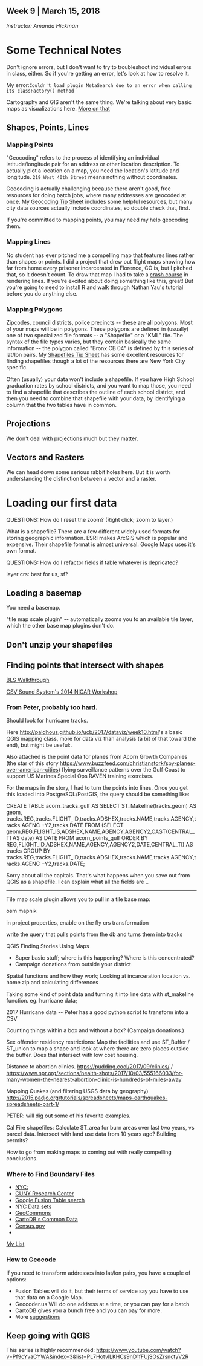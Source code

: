 ## Week 9 | March 15, 2018
*Instructor: Amanda Hickman*

# Some Technical Notes
Don't ignore errors, but I don't want to try to troubleshoot individual errors in class, either. So if you're getting an error, let's look at how to resolve it.

My error:`Couldn't load plugin MetaSearch due to an error when calling its classFactory() method`

Cartography and GIS aren't the same thing. We're talking about very basic maps as visualizations here. [More on that](http://maptime.io/lessons-resources/)

## Shapes, Points, Lines

### Mapping Points
"Geocoding" refers to the process of identifying an individual latitude/longitude pair for an address or other location description. To actually plot a location on a map, you need the location's latitude and longitude. `219 West 40th Street` means nothing without coordinates.

Geocoding is actually challenging because there aren't good, free resources for doing batch jobs, where many addresses are geocoded at once. My [Geocoding Tip Sheet](https://github.com/amandabee/cunyjdata/wiki/Tip-Sheet:-Geocoding) includes some helpful resources, but many city data sources actually include coordinates, so double check that, first.

If you're committed to mapping points, you may need my help geocoding them.

### Mapping Lines
No student has ever pitched me a compelling map that features lines rather than shapes or points. I did a project that drew out flight maps showing how far from home every prisoner incarcerated in Florence, CO is, but I pitched that, so it doesn't count. To draw that map I had to take a [crash course](http://flowingdata.com/2011/05/11/how-to-map-connections-with-great-circles/) in rendering lines. If you're excited about doing something like this, great! But you're going to need to install R and walk through Nathan Yau's tutorial before you do anything else.

### Mapping Polygons
Zipcodes, council districts, police precincts -- these are all polygons. Most of your maps will be in polygons. These polygons are defined in (usually) one of two specialized file formats -- a "Shapefile" or a "KML" file. The syntax of the file types varies, but they contain basically the same information -- the polygon called "Bronx CB 04" is defined by this series of lat/lon pairs. My [Shapefiles Tip Sheet](https://github.com/amandabee/cunyjdata/wiki/Where-to-Find-Shapefiles) has some excellent resources for finding shapefiles though a lot of the resources there are New York City specific.

Often (usually) your data won't include a shapefile. If you have High School graduation rates by school districts, and you want to map those, you need to find a shapefile that describes the outline of each school district, and then you need to combine that shapefile with your data, by identifying a column that the two tables have in common.

## Projections
We don't deal with [projections](http://xkcd.com/977/) much but they matter.

## Vectors and Rasters

We can head down some serious rabbit holes here. But it is worth understanding the distinction between a vector and a raster.



# Loading our first data

QUESTIONS: How do I reset the zoom? (Right click; zoom to layer.)

What is a shapefile? There are a few different widely used formats for storing geographic information. ESRI makes ArcGIS which is popular and expensive. Their shapefile format is almost universal. Google Maps uses it's own format.

QUESTIONS: How do I refactor fields if table whatever is depricated?

layer crs: best for us, sf?


## Loading a basemap

You need a basemap.

"tile map scale plugin" -- automatically zooms you to an available tile layer, which the other base map plugins don't do.

## Don't unzip your shapefiles

## Finding points that intersect with shapes

[BLS Walkthrough](/home/amanda/Public/CUNY_Coursebits/CUNY-data-skills_pages/_posts/2015-02-18-mapping.md)

[CSV Sound System's 2014 NICAR Workshop](https://github.com/csvsoundsystem/nicar-cartodb-postgis)

### From Peter, probably too hard.

Should look for hurricane tracks.

Here <http://paldhous.github.io/ucb/2017/dataviz/week10.html>'s a basic
QGIS mapping class, more for data viz than analysis (a bit of that
toward the end), but might be useful:.

Also attached is the point data for planes from Acorn Growth Companies
(the star of this story
<https://www.buzzfeed.com/christianstork/spy-planes-over-american-cities>)
flying surveillance patterns over the Gulf Coast to support US Marines
Special Ops RAVEN training exercises.

For the maps in the story, I had to turn the points into lines. Once you
get this loaded into PostgreSQL/PostGIS, the query should be something like:

CREATE TABLE acorn_tracks_gulf AS
SELECT ST_Makeline(tracks.geom) AS geom,
tracks.REG,tracks.FLIGHT_ID,tracks.ADSHEX,tracks.NAME,tracks.AGENCY,tracks.AGENC
+Y2,tracks.DATE
FROM (SELECT
geom,REG,FLIGHT_IS,ADSHEX,NAME,AGENCY,AGENCY2,CAST(CENTRAL_TI AS date)
AS DATE FROM acorn_points_gulf ORDER BY
REG,FLIGHT_ID,ADSHEX,NAME,AGENCY,AGENCY2,DATE,CENTRAL_TI) AS tracks
GROUP BY
tracks.REG,tracks.FLIGHT_ID,tracks.ADSHEX,tracks.NAME,tracks.AGENCY,tracks.AGENC
+Y2,tracks.DATE;

Sorry about all the capitals. That's what happens when you save out from
QGIS as a shapefile. I can explain what all the fields are ..

------------------------

Tile map scale plugin allows you to pull in a tile base map:


osm mapnik

in project properties, enable on the fly crs transformation

write the query that pulls points from the db and turns them into tracks




QGIS
Finding Stories Using Maps

* Super basic stuff; where is this happening? Where is this concentrated?
* Campaign donations from outside your district

Spatial functions and how they work;
Looking at incarceration location vs. home zip and calculating differences

Taking some kind of point data and turning it into line data with st_makeline function. eg. hurricane data;

2017 Hurricane data -- Peter has a good python script to transform into a CSV

Counting things within a box and without a box? (Campaign donations.)

Sex offender residency restrictions: Map the facilities and use ST_Buffer / ST_union to map a shape and look at where there are zero places outside the buffer. Does that intersect with low cost housing.

Distance to abortion clinics. https://pudding.cool/2017/09/clinics/ / https://www.npr.org/sections/health-shots/2017/10/03/555166033/for-many-women-the-nearest-abortion-clinic-is-hundreds-of-miles-away

Mapping Quakes (and filtering USGS data by geography)
http://2015.padjo.org/tutorials/spreadsheets/maps-earthquakes-spreadsheets-part-1/

PETER: will dig out some of his favorite examples.

Cal Fire shapefiles: Calculate ST_area for burn areas over last two years, vs parcel data. Intersect with land use data from 10 years ago? Building permits?

How to go from making maps to coming out with really compelling conclusions.


### Where to Find Boundary Files
+ [NYC:](http://www.nyc.gov/html/dcp/html/bytes/dwndistricts.shtml)
+ [CUNY Research Center](http://researchcenter.journalism.cuny.edu/digital-maps-database/)
+ [Google Fusion Table search](http://www.google.com/fusiontables/search)
+ [NYC Data sets](https://github.com/jweir/nyc-gov-data/blob/master/data/nyc_data_sets.markdown)
+ [GeoCommons](http://geocommons.com/)
+ [CartoDB's Common Data](https://cunydata.cartodb.com/dashboard/common_data)
+ [Census.gov](https://www.census.gov/geo/maps-data/)
+

[My List](https://github.com/amandabee/CUNY-SOJ-data-storytelling/wiki/Where-to-Find-Shapefiles)

### How to Geocode
If you need to transform addresses into lat/lon pairs, you have a couple of options:

+ Fusion Tables will do it, but their terms of service say you have to use that data on a Google Map.
+ Geocoder.us Will do one address at a time, or you can pay for a batch
+ CartoDB gives you a bunch free and you can pay for more.
+ More [suggestions](https://stackoverflow.com/questions/373383/geocoding-libraries)

## Keep going with QGIS

This series is highly recommended:
https://www.youtube.com/watch?v=Pf9cYvaCYWA&index=3&list=PL7HotvlLKHCs9nD1fFUjSOsZrsnctyV2R
